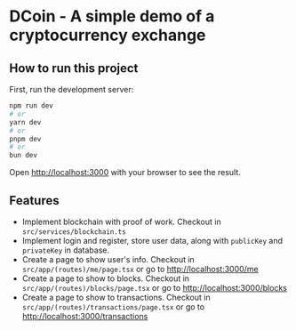 # DCoin - A simple demo of a cryptocurrency exchange

## How to run this project

First, run the development server:

```bash
npm run dev
# or
yarn dev
# or
pnpm dev
# or
bun dev
```

Open [http://localhost:3000](http://localhost:3000) with your browser to see the result.

## Features

-   Implement blockchain with proof of work. Checkout in `src/services/blockchain.ts`
-   Implement login and register, store user data, along with `publicKey` and `privateKey` in database.
-   Create a page to show user's info. Checkout in `src/app/(routes)/me/page.tsx` or go to [http://localhost:3000/me](http://localhost:3000/me)
-   Create a page to show to blocks. Checkout in `src/app/(routes)/blocks/page.tsx` or go to [http://localhost:3000/blocks](http://localhost:3000/blocks)
-   Create a page to show to transactions. Checkout in `src/app/(routes)/transactions/page.tsx` or go to [http://localhost:3000/transactions](http://localhost:3000/transactions)
